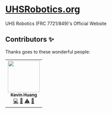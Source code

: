 # [UHSRobotics.org](https://www.UHSRobotics.org)
UHS Robotics (FRC 7721/849)'s Official Website

## Contributors ✨
Thanks goes to these wonderful people:
<!-- ALL-CONTRIBUTORS-LIST:START - Do not remove or modify this section -->
<!-- prettier-ignore-start -->
<!-- markdownlint-disable -->
<table>
  <tr>
    <td align="center"><a href="https://github.com/Ynng"><img src="https://avatars0.githubusercontent.com/u/44907675?v=4?s=100" width="100px;" alt=""/><br /><sub><b>Kevin Huang</b></sub></a><br /><a href="https://github.com/UHSRobotics/UHSRobotics.github.io/commits?author=Ynng" title="Code">💻</a> <a href="#design-Ynng" title="Design">🎨</a> <a href="https://github.com/UHSRobotics/UHSRobotics.github.io/commits?author=Ynng" title="Tests">⚠️</a> <a href="#ideas-Ynng" title="Ideas, Planning, & Feedback">🤔</a></td>
  </tr>
</table>

<!-- markdownlint-restore -->
<!-- prettier-ignore-end -->

<!-- ALL-CONTRIBUTORS-LIST:END -->
